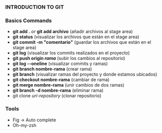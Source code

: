 ### INTRODUCTION TO GIT

### Basics Commands

- <strong>git add .</strong> <i>or</i> <strong>git add archivo</strong> (añadir archivos al stage area)
- <strong>git status</strong> (visualizar los archivos que están en el stage area)
- <strong>git commit -m "comentario"</strong> (guardar los archivos que están en el stage area)
- <strong>git log</strong> (visualizar los commits realizados en el proyecto)
- <strong>git push origin <i>rama</i></strong> (subir los cambios al repositorio)
- <strong>git log --oneline</strong> (visualizar commits y ramas)
- <strong>git branch nombre-rama</strong> (crear rama)
- <strong>git branch</strong> (visualizar ramas del proyecto y donde estamos ubicados)
- <strong>git checkout nombre-rama</strong> (cambiar de rama)
- <strong>git merge nombre-rama</strong> (unir cambios de dos ramas)
- <strong>git branch -d nombre-rama</strong> (eliminar rama)
- <string>git clone <i>uri-repository</i></strong> (clonar repositorio)

### Tools

- Fig -> Auto complete
- Oh-my-zsh

